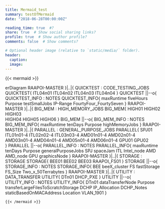 ```yaml
---
title: Mermaid_test
summary: testOfMermaid
date: "2018-06-28T00:00:00Z"

reading_time: true  #?
share: true  # Show social sharing links?
profile: true  # Show author profile?
comments: false  # Show comments?

# Optional header image (relative to `static/media/` folder).
header:
  caption: 
  image:
---
```


{{< mermaid >}}

erDiagram
    RAAPOI-MASTER }|..|{ QUICKTEST : CODE_TESTING_JOBS
    QUICKTEST{
        ITL04n01 
        ITL04n02
        ITL04n03 
        ITL04n04
    }
    QUICKTEST ||--o{ QUICKTEST_INFO : NOTES
    QUICKTEST_INFO{
    maxRuntime fiveHours
    Purpose testSmallJobs
    IP-Range  FourtyFour_FourtySeven
    }
    RAAPOI-MASTER }|..|{ BIG_MEM : HIGH_MEMORY_JOBS
    BIG_MEM{
        HIGH01
        HIGH02
        HIGH03    
        HIGH04
        HIGH05
        HIGH06
    }
    BIG_MEM ||--o{ BIG_MEM_INFO : NOTES
    BIG_MEM_INFO{
    maxRuntime tenDays
    Purpose highMemoryJobs
    }
    RAAPOI-MASTER }|..|{ PARALLEL : GENERAL_PURPOSE_JOBS
    PARALLEL{
        SPJ01
        ITL01n01-4
        ITL02n02-4
        ITL03n03-4
        AMD01n01-4
        AMD02n01-4
        AMD03n01-4
        AMD04n01-4
        AMD05n01-4
        AMD06n01-4
        GPU01
        GPU02    
    }
    PARALLEL ||--o{ PARALLEL_INFO : NOTES
    PARALLEL_INFO{
    maxRuntime tenDays
    Purpose generalPurposeJobs
    SPJ spaceJam
    ITL Intel_node
    AMD AMD_node
    GPU graphicsNode
    }
    RAAPOI-MASTER }|..|{ STORAGE : STORAGE
    STORAGE{
        BEE01 
        BEE02
        BEE03
        RAAPOI_FS01
    }
    STORAGE ||--o{ STORAGE_INFO : NOTES
    STORAGE_INFO{
    BEE beeX_cluster
    FS fastStorage
    FS_Size Two_x_50Terrabytes 
    }
    RAAPOI-MASTER }|..|{ UTILITY : DATA_TRANSFER
    UTILITY{
        DTn01
        DHCP_PXE
    }
    UTILITY ||--o{ UTILITY_INFO : NOTES
    UTILITY_INFO{
    DTn01 dataTransferNode
    Purpose transferLargeFilesToScratchStorage
    DCHP IP_Allocation
    DCHP_Notes staticBasedOnMACAddress
    Location VLAN_1901
    }

    {{< /mermaid >}}